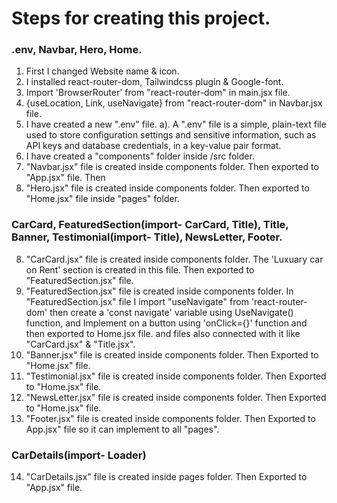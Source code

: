 # Steps for creating this project.

### .env, Navbar, Hero, Home.
1. First I changed Website name & icon.
2. I installed react-router-dom, Tailwindcss plugin & Google-font.
3. Import 'BrowserRouter' from "react-router-dom" in main.jsx file.
4. {useLocation, Link, useNavigate} from "react-router-dom" in Navbar.jsx file.
4. I have created a new ".env" file.
    a). A ".env" file is a simple, plain-text file used to store configuration settings and sensitive information, such as API keys and database credentials, in a key-value pair format.
5. I have created a "components" folder inside /src folder.
6. "Navbar.jsx" file is created inside components folder. Then exported to "App.jsx" file. Then
7. "Hero.jsx" file is created inside components folder. Then exported to "Home.jsx" file inside "pages" folder.


### CarCard, FeaturedSection(import- CarCard, Title), Title, Banner, Testimonial(import- Title), NewsLetter, Footer.
8. "CarCard.jsx" file is created inside components folder. The 'Luxuary car on Rent' section is created in this file. Then exported to "FeaturedSection.jsx" file.
9. "FeaturedSection.jsx" file is created inside components folder. In "FeaturedSection.jsx" file I import "useNavigate" from 'react-router-dom' then create a 'const navigate' variable using UseNavigate() function, and Implement on a button using 'onClick={}' function and then exported to Home.jsx file. and files also connected with it like "CarCard.jsx" & "Title.jsx".
10. "Banner.jsx" file is created inside components folder. Then Exported to "Home.jsx" file.
11. "Testimonial.jsx" file is created inside components folder. Then Exported to "Home.jsx" file.
12. "NewsLetter.jsx" file is created inside components folder. Then Exported to "Home.jsx" file.
13. "Footer.jsx" file is created inside components folder. Then Exported to App.jsx" file so it can implement to all "pages".


###  CarDetails(import- Loader)
14. "CarDetails.jsx" file is created inside pages folder. Then Exported to "App.jsx" file.
